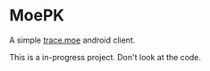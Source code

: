 # MoePK
A simple [trace.moe](https://trace.moe/) android client.

This is a in-progress project. Don't look at the code.
